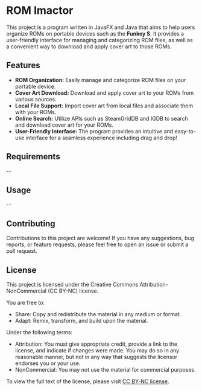 # ROM Imactor

This project is a program written in JavaFX and Java that aims to help users organize ROMs on portable devices such as the **Funkey S**. It provides a user-friendly interface for managing and categorizing ROM files, as well as a convenient way to download and apply cover art to those ROMs.

## Features

- **ROM Organization:** Easily manage and categorize ROM files on your portable device.
- **Cover Art Download:** Download and apply cover art to your ROMs from various sources.
- **Local File Support:** Import cover art from local files and associate them with your ROMs.
- **Online Search:** Utilize APIs such as SteamGridDB and IGDB to search and download cover art for your ROMs.
- **User-Friendly Interface:** The program provides an intuitive and easy-to-use interface for a seamless experience including drag and drop!

## Requirements

--

## Usage

--

## Contributing

Contributions to this project are welcome! If you have any suggestions, bug reports, or feature requests, please feel free to open an issue or submit a pull request.

## License

This project is licensed under the Creative Commons Attribution-NonCommercial (CC BY-NC) license.

You are free to:

- Share: Copy and redistribute the material in any medium or format.
- Adapt: Remix, transform, and build upon the material.

Under the following terms:

- Attribution: You must give appropriate credit, provide a link to the license, and indicate if changes were made. You may do so in any reasonable manner, but not in any way that suggests the licensor endorses you or your use.
- NonCommercial: You may not use the material for commercial purposes.

To view the full text of the license, please visit [CC BY-NC license](https://creativecommons.org/licenses/by-nc/).


